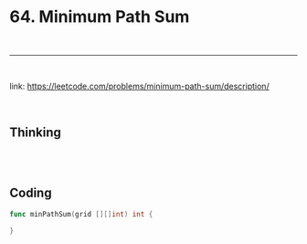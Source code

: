 # 64. Minimum Path Sum

<br>

---

<br>

link: https://leetcode.com/problems/minimum-path-sum/description/

<br>

## Thinking

<br>
<br>

## Coding

```go
func minPathSum(grid [][]int) int {
    
}
```